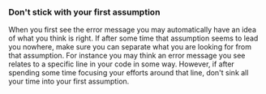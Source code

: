 ### Don't stick with your first assumption
  When you first see the error message you may automatically have an idea of what you think is right. If after some time that assumption seems to lead you nowhere, make sure you can separate what you are looking for from that assumption. For instance you may think an error message you see relates to a specific line in your code in some way. However, if after spending some time focusing your efforts around that line, don't sink all your time into your first assumption.
